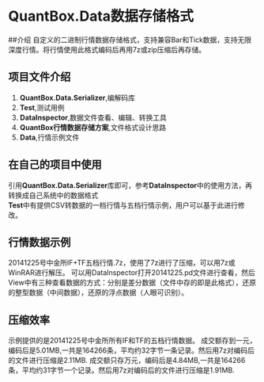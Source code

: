 # QuantBox.Data数据存储格式

##介绍
自定义的二进制行情数据存储格式，支持兼容Bar和Tick数据，支持无限深度行情。将行情使用此格式编码后再用7z或zip压缩后再存储。

## 项目文件介绍
1. **QuantBox\.Data\.Serializer**,编解码库
2. **Test**,测试用例
3. **DataInspector**,数据文件查看、编辑、转换工具
4. **QuantBox行情数据存储方案**,文件格式设计思路
5. **Data**,行情示例文件

## 在自己的项目中使用
引用**QuantBox\.Data\.Serializer**库即可，参考**DataInspector**中的使用方法，再转换成自己系统中的数据格式<br/>
**Test**中有提供CSV转数据的一档行情与五档行情示例，用户可以基于此进行修改。

## 行情数据示例
20141225号中金所IF+TF五档行情.7z，使用了7z进行了压缩，可以用7z或WinRAR进行解压。
可以用DataInspector打开20141225.pd文件进行查看，然后View中有三种查看数据的方式：分别是差分数据（文件中存的即是此格式），还原的整型数据（中间数据），还原的浮点数据（人眼可识别）。

## 压缩效率
示例提供的是20141225号中金所所有IF和TF的五档行情数据。
成交额存到一元，编码后是5.01MB,一共是164266条，平均约32字节一条记录。然后用7z对编码后的文件进行压缩是2.11MB.
成交额只存万元，编码后是4.84MB,一共是164266条，平均约31字节一个记录。然后用7z对编码后的文件进行压缩是1.91MB.